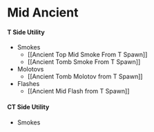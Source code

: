 # Mid Ancient
#### T Side Utility
- Smokes
	- [[Ancient Top Mid Smoke From T Spawn]]
	- [[Ancient Tomb Smoke From T Spawn]]
- Molotovs
	- [[Ancient Tomb Molotov from T Spawn]]
- Flashes
	- [[Ancient Mid Flash from T Spawn]]
#### CT Side Utility
- Smokes
